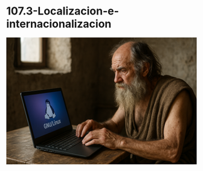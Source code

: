# 107.3-Localizacion-e-internacionalizacion
![LPI Logo](../../../../wallpaper/diogenes_linux.png "Buscando al hombre nuevo")
